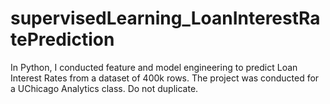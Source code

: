 # supervisedLearning_LoanInterestRatePrediction
In Python, I conducted feature and model engineering to predict Loan Interest Rates from a dataset of 400k rows. The project was conducted for a UChicago Analytics class. Do not duplicate. 
